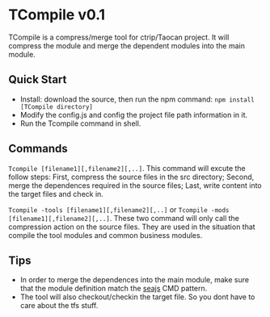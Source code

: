 # TCompile v0.1

TCompile is a compress/merge tool for ctrip/Taocan project. It will compress the module and merge the dependent modules into the main module. 

## Quick Start

* Install: download the source, then run the npm command: `npm install [TCompile directory]`
* Modify the config.js and config the project file path information in it.
* Run the Tcompile command in shell. 

## Commands

`Tcompile [filename1][,filename2][,..]`. 
This command will excute the follow steps: 
First, compress the source files in the src directory;
Second, merge the dependences required in the source files;
Last, write content into the target files and check in.

`Tcompile -tools [filename1][,filename2][,..]` or `Tcompile -mods [filename1][,filename2][,..]`.
These two command will only call the compression action on the source files. They are used in the situation that compile the tool modules and common business modules.

## Tips

* In order to merge the dependences into the main module, make sure that the module definition match the [seajs](http://seajs.org/docs/) CMD pattern.
* The tool will also checkout/checkin the target file. So you dont have to care about the tfs stuff. 
